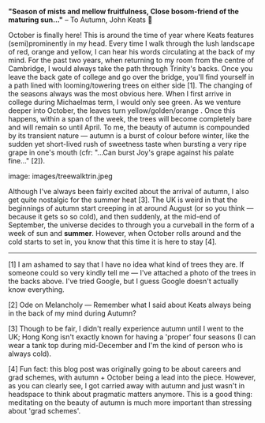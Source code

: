 __"Season of mists and mellow fruitfulness, Close bosom-friend of the maturing sun..."__  – To Autumn, John Keats 🍁 

October is finally here! This is around the time of year where Keats features (semi)prominently in my head. Every time I walk through the lush landscape of red, orange and yellow, I can hear his words circulating at the back of my mind. For the past two years, when returning to my room from the centre of Cambridge, I would always take the path through Trinity's backs. Once you leave the back gate of college and go over the bridge, you'll find yourself in a path lined with looming/towering trees on either side [1]. The changing of the seasons always was the most obvious here. When I first arrive in college during Michaelmas term, I would only see green. As we venture deeper into October, the leaves turn yellow/golden/orange . Once this happens, within a span of the week, the trees will become completely bare and will remain so until April. To me, the beauty of autumn is compounded by its transient nature — autumn is a burst of colour before winter, like the sudden yet short-lived rush of sweetness taste when bursting a very ripe grape in one's mouth (cfr: "...Can burst Joy's grape against his palate fine..." [2]). 

image: images/treewalktrin.jpeg

Although I've always been fairly excited about the arrival of autumn, I also get quite nostalgic for the summer heat [3]. The UK is weird in that the beginnings of autumn start creeping in at around August (or so you think — because it gets so so cold), and then suddenly, at the mid-end of September, the universe decides to through you a curveball in the form of a week of sun and __summer__.  However, when October rolls around and the cold starts to set in, you know that this time it is here to stay [4].

***

[1] I am ashamed to say that I have no idea what kind of trees they are. If someone could so very kindly tell me — I've attached a photo of the trees in the backs above. I've tried Google, but I guess Google doesn't actually know everything. 

[2]  Ode on Melancholy — Remember what I said about Keats always being in the back of my mind during Autumn?

[3] Though to be fair, I didn't really experience autumn until I went to the UK; Hong Kong isn't exactly known for having a 'proper' four seasons (I can wear a tank top during mid-December and I'm the kind of person who is always cold).

[4] Fun fact: this blog post was originally going to be about careers and grad schemes, with autumn + October being a lead into the piece. However, as you can clearly see, I got carried away with autumn and just wasn't in headspace to think about pragmatic matters anymore. This is a good thing: meditating on the beauty of autumn is much more important than stressing about 'grad schemes'. 

